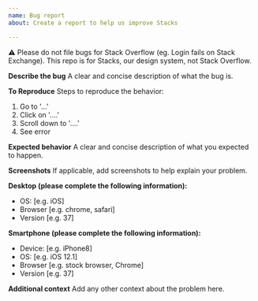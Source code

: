 ```yaml
---
name: Bug report
about: Create a report to help us improve Stacks

---
```


⚠️ Please do not file bugs for Stack Overflow (eg. Login fails on Stack Exchange). This repo is for Stacks, our design system, not Stack Overflow.

**Describe the bug**
A clear and concise description of what the bug is.

**To Reproduce**
Steps to reproduce the behavior:
1. Go to '...'
2. Click on '....'
3. Scroll down to '....'
4. See error

**Expected behavior**
A clear and concise description of what you expected to happen.

**Screenshots**
If applicable, add screenshots to help explain your problem.

**Desktop (please complete the following information):**
 - OS: [e.g. iOS]
 - Browser [e.g. chrome, safari]
 - Version [e.g. 37]

**Smartphone (please complete the following information):**
 - Device: [e.g. iPhone8]
 - OS: [e.g. iOS 12.1]
 - Browser [e.g. stock browser, Chrome]
 - Version [e.g. 37]

**Additional context**
Add any other context about the problem here.
